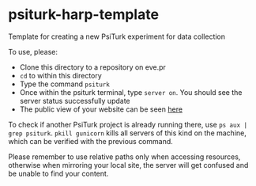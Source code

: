 # psiturk-harp-template

Template for creating a new PsiTurk experiment for data collection

To use, please:
* Clone this directory to a repository on eve.pr
* `cd` to within this directory
* Type the command `psiturk`
* Once within the psiturk terminal, type `server on`. You should see the server status successfully update
* The public view of your website can be seen [here](http://dashboard.personalrobotics.ri.cmu.edu/)

To check if another PsiTurk project is already running there, use `ps aux | grep psiturk`.
`pkill gunicorn` kills all servers of this kind on the machine, which can be verified with the previous command.

Please remember to use relative paths only when accessing resources, otherwise when mirroring your local site, the server will get confused and be unable to find your content.
